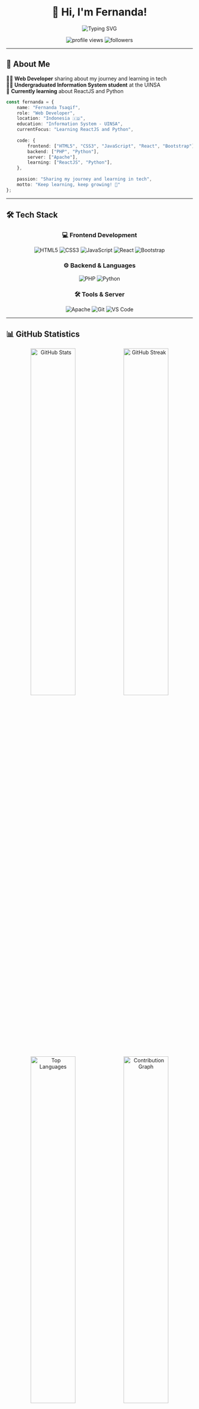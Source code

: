 <div align="center">
  
# 👋 Hi, I'm Fernanda!

<img src="https://readme-typing-svg.herokuapp.com?font=Fira+Code&size=32&duration=2800&pause=2000&color=6366F1&center=true&vCenter=true&width=600&lines=Web+Developer+%F0%9F%9A%80;Information+System+Student+%F0%9F%93%9A;React+%26+Python+Learner+%F0%9F%92%A1;Tech+Enthusiast+%F0%9F%8E%A8" alt="Typing SVG" />

<p align="center">
  <img src="https://komarev.com/ghpvc/?username=hellonandoo&label=Profile%20views&color=6366f1&style=for-the-badge" alt="profile views" />
  <img src="https://img.shields.io/github/followers/hellonandoo?label=Followers&style=for-the-badge&color=8b5cf6" alt="followers" />
</p>

</div>

---

## 🚀 About Me

🧑‍💻 **Web Developer** sharing about my journey and learning in tech  
👨‍🎓 **Undergraduated Information System student** at the UINSA  
🔎 **Currently learning** about ReactJS and Python  

```typescript
const fernanda = {
    name: "Fernanda Tsaqif",
    role: "Web Developer",
    location: "Indonesia 🇮🇩",
    education: "Information System - UINSA",
    currentFocus: "Learning ReactJS and Python",
    
    code: {
        frontend: ["HTML5", "CSS3", "JavaScript", "React", "Bootstrap"],
        backend: ["PHP", "Python"],
        server: ["Apache"],
        learning: ["ReactJS", "Python"],
    },
    
    passion: "Sharing my journey and learning in tech",
    motto: "Keep learning, keep growing! 🌱"
};
```

---

## 🛠️ Tech Stack

<div align="center">

### 💻 Frontend Development
![HTML5](https://img.shields.io/badge/HTML5-E34F26?style=for-the-badge&logo=html5&logoColor=white)
![CSS3](https://img.shields.io/badge/CSS3-1572B6?style=for-the-badge&logo=css3&logoColor=white)
![JavaScript](https://img.shields.io/badge/JavaScript-323330?style=for-the-badge&logo=javascript&logoColor=F7DF1E)
![React](https://img.shields.io/badge/React-20232A?style=for-the-badge&logo=react&logoColor=61DAFB)
![Bootstrap](https://img.shields.io/badge/Bootstrap-8511FA?style=for-the-badge&logo=bootstrap&logoColor=white)

### ⚙️ Backend & Languages
![PHP](https://img.shields.io/badge/PHP-777BB4?style=for-the-badge&logo=php&logoColor=white)
![Python](https://img.shields.io/badge/Python-3670A0?style=for-the-badge&logo=python&logoColor=ffdd54)

### 🛠️ Tools & Server
![Apache](https://img.shields.io/badge/Apache-D42029?style=for-the-badge&logo=apache&logoColor=white)
![Git](https://img.shields.io/badge/Git-F05032?style=for-the-badge&logo=git&logoColor=white)
![VS Code](https://img.shields.io/badge/VS_Code-007ACC?style=for-the-badge&logo=visual-studio-code&logoColor=white)

</div>

---

## 📊 GitHub Statistics

<div align="center">
  
<img width="49%" src="https://github-readme-stats.vercel.app/api?username=hellonandoo&show_icons=true&theme=tokyonight&hide_border=true&count_private=true" alt="GitHub Stats" />
<img width="49%" src="https://github-readme-streak-stats.herokuapp.com/?user=hellonandoo&theme=tokyonight&hide_border=true" alt="GitHub Streak" />

<img width="49%" src="https://github-readme-stats.vercel.app/api/top-langs/?username=hellonandoo&layout=compact&theme=tokyonight&hide_border=true&langs_count=8" alt="Top Languages" />
<img width="49%" src="https://github-readme-activity-graph.vercel.app/graph?username=hellonandoo&theme=tokyo-night&hide_border=true&area=true" alt="Contribution Graph" />

</div>

---

## 🏆 GitHub Trophies

<div align="center">
  
![trophy](https://github-profile-trophy.vercel.app/?username=hellonandoo&theme=tokyonight&no-frame=true&no-bg=false&margin-w=4&row=1&column=7)

</div>

---

## 🔥 Featured Projects

<div align="center">

> 💡 **Add your best projects here!** Replace the placeholders with your actual repository links and screenshots.

<table>
<tr>
<td width="50%">
<h3 align="center">� Your Project 1</h3>
<div align="center">  
<a href="https://github.com/hellonandoo/your-project-1" target="_blank">
<img src="https://via.placeholder.com/400x200/6366f1/ffffff?text=Your+React+Project" alt="Project 1" />
</a>
<br>
<br>
<p>
<a href="https://github.com/hellonandoo/your-project-1" target="_blank">
<img src="https://img.shields.io/badge/Code-black?style=for-the-badge&logo=github&logoColor=white"/>
</a>  
<a href="https://your-demo.com" target="_blank">
<img src="https://img.shields.io/badge/Live-6366f1?style=for-the-badge&logo=vercel&logoColor=white"/>
</a>
</p>
<p><strong>React, JavaScript, Bootstrap</strong> - Deskripsi proyek React Anda di sini.</p>
</div>
</td>

<td width="50%">
<h3 align="center">💼 Your Project 2</h3>
<div align="center">  
<a href="https://github.com/hellonandoo/your-project-2" target="_blank">
<img src="https://via.placeholder.com/400x200/8b5cf6/ffffff?text=Your+Python+Project" alt="Project 2" />
</a>
<br>
<br>
<p>
<a href="https://github.com/hellonandoo/your-project-2" target="_blank">
<img src="https://img.shields.io/badge/Code-black?style=for-the-badge&logo=github&logoColor=white"/>
</a>  
<a href="https://your-demo-2.com" target="_blank">
<img src="https://img.shields.io/badge/Live-8b5cf6?style=for-the-badge&logo=vercel&logoColor=white"/>
</a>
</p>
<p><strong>Python, HTML, CSS</strong> - Deskripsi proyek Python Anda di sini.</p>
</div>
</td>
</tr>
</table>

</div>

---

## 📝 Latest Blog Posts & Articles

<!-- BLOG-POST-LIST:START -->
- � Check out my articles on [Medium](https://medium.com/@fernandatsaqif)
- 💡 Follow my tech journey and insights
- � Sharing knowledge about web development
<!-- BLOG-POST-LIST:END -->

➡️ [Read more on Medium...](https://medium.com/@fernandatsaqif)

---

## 🎯 Currently Learning

<div align="center">

```javascript
const learning = {
    frontend: ["ReactJS ⚛️", "Advanced JavaScript 🚀"],
    backend: ["Python 🐍"],
    focus: "Building modern web applications",
    goal: "Become a Full Stack Developer",
    status: "In Progress... 📚"
};
```

</div>

---

## 🎨 Contribution Activity

<div align="center">
  
![GitHub Activity Graph](https://github-readme-activity-graph.vercel.app/graph?username=hellonandoo&theme=github-compact&hide_border=true&area=true&custom_title=Contribution%20Activity)

</div>

---

## 💡 Random Dev Quote

<div align="center">
  
![Quote](https://quotes-github-readme.vercel.app/api?type=horizontal&theme=dark)

</div>

---

## 🐍 Contribution Snake

<div align="center">
  
![Snake animation](https://github.com/hellonandoo/hellonandoo/blob/output/github-contribution-grid-snake-dark.svg)

</div>

---

## 🌐 Connect With Me

<div align="center">

[![LinkedIn](https://img.shields.io/badge/LinkedIn-0077B5?style=for-the-badge&logo=linkedin&logoColor=white)](https://linkedin.com/in/fernandatsaqif)
[![Instagram](https://img.shields.io/badge/Instagram-E4405F?style=for-the-badge&logo=instagram&logoColor=white)](https://instagram.com/fernandatsaqif)
[![Medium](https://img.shields.io/badge/Medium-12100E?style=for-the-badge&logo=medium&logoColor=white)](https://medium.com/@fernandatsaqif)
[![GitHub](https://img.shields.io/badge/GitHub-100000?style=for-the-badge&logo=github&logoColor=white)](https://github.com/hellonandoo)

</div>

---

## 💰 You Can Help Me by Donating

<div align="center">

[![Buy Me A Coffee](https://img.shields.io/badge/Buy%20Me%20a%20Coffee-ffdd00?style=for-the-badge&logo=buy-me-a-coffee&logoColor=black)](https://buymeacoffee.com/hellonandoo)

*Your support helps me continue learning and creating content! ☕*

</div>

---

<div align="center">

### 💭 Quote of the Day

*"Keep learning, keep growing! 🌱"*

### 📈 Profile Stats

[![](https://visitcount.itsvg.in/api?id=hellonandoo&icon=0&color=6)](https://visitcount.itsvg.in)

</div>

---

<div align="center">

### ⭐ From [Fernanda](https://github.com/hellonandoo)

**Thank you for visiting! Don't forget to ⭐ my repositories if you find them useful!**

*Made with ❤️ by Fernanda Tsaqif*

<img src="https://capsule-render.vercel.app/api?type=waving&color=gradient&customColorList=6,11,20&height=100&section=footer&fontSize=0" width="100%"/>

</div>

